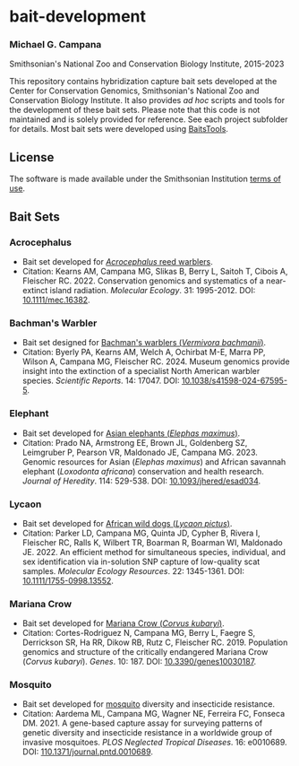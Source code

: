 # bait-development  

### Michael G. Campana
Smithsonian's National Zoo and Conservation Biology Institute, 2015-2023  

This repository contains hybridization capture bait sets developed at the Center for Conservation Genomics, Smithsonian's National Zoo and Conservation Biology Institute. It also provides *ad hoc* scripts and tools for the development of these bait sets. Please note that this code is not maintained and is solely provided for reference. See each project subfolder for details. Most bait sets were developed using [BaitsTools](https://github.com/campanam/BaitsTools).  

## License  
The software is made available under the Smithsonian Institution [terms of use](https://www.si.edu/termsofuse).  

## Bait Sets  
### Acrocephalus  
* Bait set developed for [*Acrocephalus* reed warblers](Acrocephalus/).  
* Citation: Kearns AM, Campana MG, Slikas B, Berry L, Saitoh T, Cibois A, Fleischer RC. 2022. Conservation genomics and systematics of a near-extinct island radiation. *Molecular Ecology*. 31: 1995-2012. DOI: [10.1111/mec.16382](https://onlinelibrary.wiley.com/doi/10.1111/mec.16382).  
### Bachman's Warbler
* Bait set designed for [Bachman's warblers (*Vermivora bachmanii*)](BAWA/).  
* Citation: Byerly PA, Kearns AM, Welch A, Ochirbat M-E, Marra PP, Wilson A, Campana MG, Fleischer RC. 2024. Museum genomics provide insight into the extinction of a specialist North American warbler species. *Scientific Reports*. 14: 17047. DOI: [10.1038/s41598-024-67595-5](https://doi.org/10.1038/s41598-024-67595-5).  
### Elephant
* Bait set developed for [Asian elephants (*Elephas maximus*)](Elephant/).  
* Citation: Prado NA, Armstrong EE, Brown JL, Goldenberg SZ, Leimgruber P, Pearson VR, Maldonado JE, Campana MG. 2023. Genomic resources for Asian (*Elephas maximus*) and African savannah elephant (*Loxodonta africana*) conservation and health research. *Journal of Heredity*. 114: 529-538. DOI: [10.1093/jhered/esad034](https://doi.org/10.1093/jhered/esad034).  
### Lycaon
* Bait set developed for [African wild dogs (*Lycaon pictus*)](Lycaon/).  
* Citation: Parker LD, Campana MG, Quinta JD, Cypher B, Rivera I, Fleischer RC, Ralls K, Wilbert TR, Boarman R, Boarman WI, Maldonado JE. 2022. An efficient method for simultaneous species, individual, and sex identification via in-solution SNP capture of low-quality scat samples. *Molecular Ecology Resources*. 22: 1345-1361. DOI: [10.1111/1755-0998.13552](https://onlinelibrary.wiley.com/doi/abs/10.1111/1755-0998.13552).  
### Mariana Crow
* Bait set developed for [Mariana Crow (*Corvus kubaryi*)](MarianaCrow).  
* Citation: Cortes-Rodriguez N, Campana MG, Berry L, Faegre S, Derrickson SR, Ha RR, Dikow RB, Rutz C, Fleischer RC. 2019. Population genomics and structure of the critically endangered Mariana Crow (*Corvus kubaryi*). *Genes*. 10: 187. DOI: [10.3390/genes10030187](https://doi.org/10.3390/genes10030187).  
### Mosquito  
* Bait set developed for [mosquito](Mosquito) diversity and insecticide resistance.  
* Citation: Aardema ML, Campana MG, Wagner NE, Ferreira FC, Fonseca DM. 2021. A gene-based capture assay for surveying patterns of genetic diversity and insecticide resistance in a worldwide group of invasive mosquitoes. *PLOS Neglected Tropical Diseases*. 16: e0010689. DOI: [110.1371/journal.pntd.0010689](https://doi.org/10.1371/journal.pntd.0010689).  
